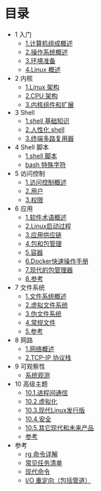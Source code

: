 # 目录

- 1 入门
  * [1.计算机组成概述](1_system/1.计算机组成概述.md)
  * [2.操作系统概述](1_system/2.操作系统概述.md)
  * [3.环境准备](1_system/3.环境准备.md)
  * [4.Linux 概述](1_system/4.Linux%20概述.md)
- 2 内核
  * [1.Linux 架构](2_kernel/1.Linux%20架构.md)
  * [2.CPU 架构](2_kernel/2.CPU%20架构.md)
  * [3.内核组件和扩展](2_kernel/3.内核组件和扩展.md)
- 3 Shell
  * [1.shell 基础知识](3_shell/1.shell%20基础知识.md)
  * [2.人性化 shell](3_shell/2.人性化%20shell.md)
  * [3.终端多路复用器](3_shell/3.终端多路复用器.md)
- 4 Shell 脚本
  * [1.shell 脚本](4_shell-script/1.shell%20脚本.md)
  * [bash 特殊字符](4_shell-script/bash%20特殊字符.md)
- 5 访问控制
  * [1.访问控制概述](5_acessContorl/1.访问控制概述.md)
  * [2.用户](5_acessContorl/2.用户.md)
  * [3.权限](5_acessContorl/3.权限.md)
- 6 应用
  * [1.软件术语概述](6_app/1.软件术语概述.md)
  * [2.Linux启动过程](6_app/2.Linux启动过程.md)
  * [3.应用供应链](6_app/3.应用供应链.md)
  * [4.包和包管理](6_app/4.包和包管理.md)
  * [5.容器](6_app/5.容器.md)
  * [6.Docker快速操作手册](6_app/6.Docker快速操作手册.md)
  * [7.现代的包管理器](6_app/7.现代的包管理器.md)
  * [8.参考](6_app/8.参考.md)
- 7 文件系统
  * [1.文件系统概述](7_filesystem/1.文件系统概述.md)
  * [2.虚拟文件系统](7_filesystem/2.虚拟文件系统.md)
  * [3.伪文件系统](7_filesystem/3.伪文件系统.md)
  * [4.常规文件](7_filesystem/4.常规文件.md)
  * [5.参考](7_filesystem/5.参考.md)
- 8 网路
  * [1.网络概述](8_networking/1.网络概述.md)
  * [2.TCP-IP 协议栈](8_networking/2.TCP-IP%20协议栈.md)
- 9 可观察性
  * [系统观测](9_observability/系统观测.md)
- 10 高级主题
  * [10.1.进程间通信](10_advanced/10.1.进程间通信.md)
  * [10.2.虚拟化](10_advanced/10.2.虚拟化.md)
  * [10.3.现代Linux发行版](10_advanced/10.3.现代Linux发行版.md)
  * [10.4.安全](10_advanced/10.4.安全.md)
  * [10.5.其它现代和未来产品](10_advanced/10.5.其它现代和未来产品.md)
  * [参考](10_advanced/参考.md)
- 参考
  * [rg 命令详解](addendum/rg%20命令详解.md)
  * [常见任务清单](addendum/常见任务清单.md)
  * [现代命令](addendum/现代命令.md)
  * [I/O 重定向（包括管道）](addendum/IO重定向.md)
